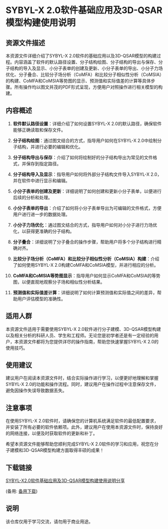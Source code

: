 # SYBYL-X 2.0软件基础应用及3D-QSAR模型构建使用说明

## 资源文件描述

本资源文件详细介绍了SYBYL-X 2.0软件的基础应用以及3D-QSAR模型的构建过程。内容涵盖了软件的默认路径设置、分子结构绘图、分子结构的导出与保存、分子结构的导入及显示、小分子表单的创建及更新、小分子表单的导出、小分子力场优化、分子叠合、比较分子场分析（CoMFA）和比较分子相似性分析（CoMSIA）的构建、CoMFA和CoMSIA等势图的显示、预测值和实际值差的计算等具体步骤。所有操作均以图文并茂的PDF形式呈现，方便用户对照操作进行相关模型的构建。

## 内容概述

1. **软件默认路径设置**：详细介绍了如何设置SYBYL-X 2.0的默认路径，确保软件能够正确读取和保存文件。

2. **分子结构绘图**：通过图文结合的方式，指导用户如何在SYBYL-X 2.0中绘制分子结构，并进行必要的编辑和优化。

3. **分子结构导出与保存**：介绍了如何将绘制好的分子结构导出为常见的文件格式，并保存到指定路径。

4. **分子结构导入及显示**：指导用户如何将外部分子结构文件导入SYBYL-X 2.0，并在软件中进行显示和编辑。

5. **小分子表单的创建及更新**：详细说明了如何创建和更新小分子表单，以便进行后续的分析和处理。

6. **小分子表单的导出**：介绍了如何将小分子表单导出为可编辑的文件格式，方便用户进行进一步的数据处理。

7. **小分子力场优化**：通过图文结合的方式，指导用户如何对小分子进行力场优化，以获得更准确的分子结构。

8. **分子叠合**：详细说明了分子叠合的操作步骤，帮助用户将多个分子结构进行精确对齐。

9. **比较分子场分析（CoMFA）和比较分子相似性分析（CoMSIA）构建**：介绍了如何使用SYBYL-X 2.0构建CoMFA和CoMSIA模型，并进行相应的分析。

10. **CoMFA和CoMSIA等势图显示**：指导用户如何显示CoMFA和CoMSIA的等势图，以便直观地观察分子场和相似性分析结果。

11. **预测值和实际值差计算**：详细说明了如何计算预测值和实际值之间的差异，帮助用户评估模型的准确性。

## 适用人群

本资源文件适用于需要使用SYBYL-X 2.0软件进行分子建模、3D-QSAR模型构建以及相关分析的科研人员、学生和工程师。无论您是初学者还是有一定经验的用户，本资源文件都将为您提供详尽的操作指南，帮助您快速掌握SYBYL-X 2.0的使用技巧。

## 使用建议

建议用户在阅读本资源文件时，结合实际操作进行学习，以便更好地理解和掌握SYBYL-X 2.0的功能和操作流程。同时，建议用户在操作过程中注意保存文件，避免因操作失误导致数据丢失。

## 注意事项

在使用SYBYL-X 2.0软件时，请确保您的计算机系统满足软件的最低配置要求，并安装了所有必要的软件依赖项。此外，建议用户在使用本资源文件时，保持良好的网络连接，以便及时获取软件的更新和补丁。

希望本资源文件能够帮助您顺利完成SYBYL-X 2.0软件的学习和应用，祝您在分子建模和3D-QSAR模型构建方面取得丰硕的成果！

## 下载链接
[SYBYL-X2.0软件基础应用及3D-QSAR模型构建使用说明分享](https://pan.quark.cn/s/b8f6512cd44e) 

(备用: [备用下载](https://pan.baidu.com/s/1tT_6inkyrxoJtoyWJPLTog?pwd=1234))

## 说明

该仓库仅用于学习交流，请勿用于商业用途。
